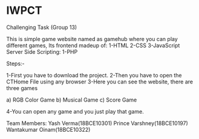 # IWPCT
Challenging Task (Group 13)

This is simple game website named as gamehub where you can play different games,
Its frontend madeup of:
1-HTML
2-CSS
3-JavaScript
Server Side Scripting:
1-PHP

Steps:-

1-First you have to download the project.
2-Then you have to open the CTHome File using any browser
3-Here you can see the website, there are three games 

a) RGB Color Game
b) Musical Game
c) Score Game

4-You can open any game and you just play that game.
 
Team Members:
Yash Verma(18BCE10301)
Prince Varshney(18BCE10197)
Wantakumar Oinam(18BCE10322)
